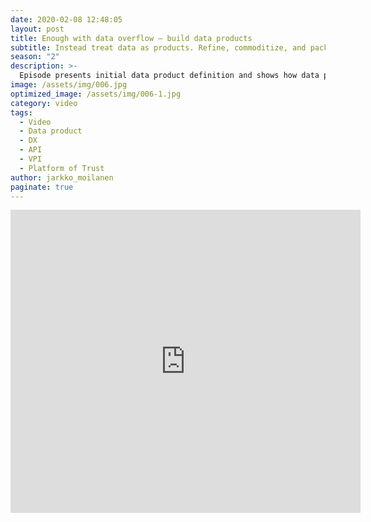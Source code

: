 ```yaml
---
date: 2020-02-08 12:48:05
layout: post
title: Enough with data overflow – build data products 
subtitle: Instead treat data as products. Refine, commoditize, and package it for internal and public consumption.
season: "2"
description: >-
  Episode presents initial data product definition and shows how data products and APIs are related. The signifigance of DX is also included. In the episode you are introduced briefly to the Platform of Trust as an example of data product driven platform. 
image: /assets/img/006.jpg
optimized_image: /assets/img/006-1.jpg
category: video
tags:
  - Video
  - Data product
  - DX
  - API
  - VPI
  - Platform of Trust
author: jarkko_moilanen
paginate: true
---
```


<iframe width="560" height="485" src="https://www.youtube.com/embed/KxPeXmpjs1I" frameborder="0" allow="accelerometer; autoplay; encrypted-media; gyroscope; picture-in-picture" allowfullscreen></iframe>
